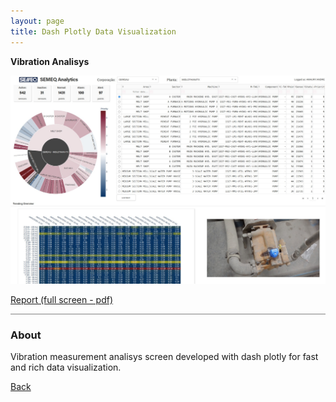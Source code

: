 ```yaml
---
layout: page
title: Dash Plotly Data Visualization
---
```



**Vibration Analisys**

![](dash.png)

[Report (full screen - pdf)](dash.pdf)

<hr style="height:1px;border-width:0;color:gray;background-color:gray">


### About

Vibration measurement analisys screen developed with dash plotly for fast and rich data visualization.





<a href="../projetos">Back</a>